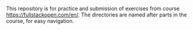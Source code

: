 This repository is for practice and submission of exercises from course https://fullstackopen.com/en/.
The directories are named after parts in the course, for easy navigation.
